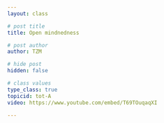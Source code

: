 ```yaml
---
layout: class

# post title
title: Open mindnedness

# post author
author: TZM

# hide post
hidden: false

# class values
type_class: true
topicid: tot-A
video: https://www.youtube.com/embed/T69TOuqaqXI

---
```


